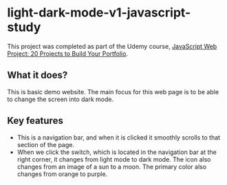 # light-dark-mode-v1-javascript-study

This project was completed as part of the Udemy course, [JavaScript Web Project: 20 Projects to Build Your Portfolio](https://www.udemy.com/course/javascript-web-projects-to-build-your-portfolio-resume/).

## What it does?

This is basic demo website. The main focus for this web page is to be able to change the screen into dark mode.

## Key features

- This is a navigation bar, and when it is clicked it smoothly scrolls to that section of the page. 
- When we click the switch, which is located in the navigation bar at the right corner, it changes from light mode to dark mode. The icon also changes from an image of a sun to a moon. The primary color also changes from orange to purple.

